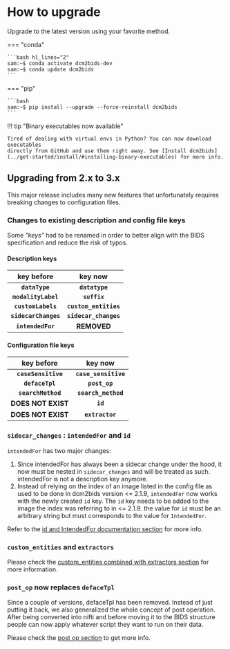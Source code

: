 # How to upgrade

Upgrade to the latest version using your favorite method.

=== "conda"

    ```bash hl_lines="2"
    sam:~$ conda activate dcm2bids-dev
    sam:~$ conda update dcm2bids
    ```

=== "pip"

    ```bash
    sam:~$ pip install --upgrade --force-reinstall dcm2bids
    ```

!!! tip "Binary executables now available"

    Tired of dealing with virtual envs in Python? You can now download executables
    directly from GitHub and use them right away. See [Install dcm2bids](../get-started/install/#installing-binary-executables) for more info.

## Upgrading from 2.x to 3.x

This major release includes many new features that unfortunately requires breaking
changes to configuration files.

### Changes to existing description and config file keys

Some _"keys"_ had to be renamed in order to better align with the BIDS
specification and reduce the risk of typos.

#### Description keys

|      key before      |        key now        |
| :------------------: | :-------------------: |
| **`dataType`**       | **`datatype`**        |
| **`modalityLabel`**  | **`suffix`**          |
| **`customLabels`**   | **`custom_entities`** |
| **`sidecarChanges`** | **`sidecar_changes`** |
| **`intendedFor`**    | **REMOVED**           |

#### Configuration file keys

|      key before      |        key now        |
| :------------------: | :-------------------: |
| **`caseSensitive`**  | **`case_sensitive`**  |
| **`defaceTpl`**      | **`post_op`**         |
| **`searchMethod`**   | **`search_method`**   |
| **DOES NOT EXIST**   | **`id`**              |
| **DOES NOT EXIST**   | **`extractor`**       |


### `sidecar_changes` : `intendedFor` and `id`

`intendedFor` has two major changes:

1. Since intendedFor has always been a sidecar change under the hood, it now
   must be nested in `sidecar_changes` and will be treated as such. intendedFor is not a description key anymore.
2. Instead of relying on the index of an image listed in the config file as used
   to be done in dcm2bids version <= 2.1.9, `intendedFor` now works with the newly created `id`
   key. The `id` key needs to be added to the image the index was referring to
   in <= 2.1.9. the value for `id` must be an arbitrary string but must
   corresponds to the value for `IntendedFor`.

Refer to the [id and IntendedFor documentation section](../how-to/create-config-file/#sidecar_changes-id-and-intendedfor) for more info.


### `custom_entities` and `extractors`

Please check the [custom_entities combined with extractors section](../how-to/use-advanced-commands/#custom_entities-combined-with-extractors) for more information.


### `post_op` now replaces `defaceTpl`

Since a couple of versions, defaceTpl has been removed. Instead of just putting it back, 
we also generalized the whole concept of post operation. After being converted into nifti 
and before moving it to the BIDS structure people can now apply whatever script they want to run on their data.

Please check the [post op section](../how-to/use-advanced-commands/#post_op) to get more info.
